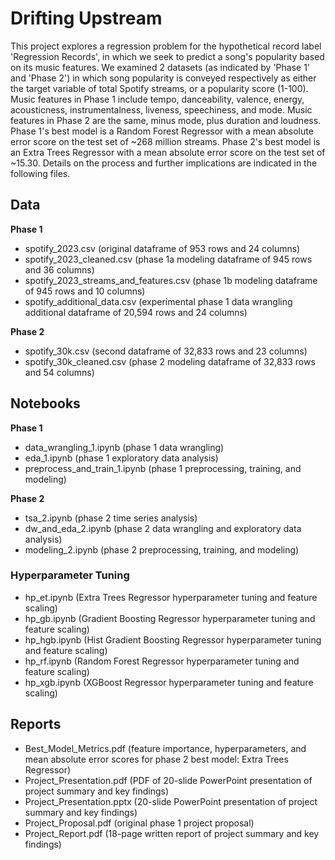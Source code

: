 # Drifting Upstream

This project explores a regression problem for the hypothetical record label 'Regression Records', in which we seek to predict a song's popularity based on its music features. We examined 2 datasets (as indicated by 'Phase 1' and 'Phase 2') in which song popularity is conveyed respectively as either the target variable of total Spotify streams, or a popularity score (1-100). Music features in Phase 1 include tempo, danceability, valence, energy, acousticness, instrumentalness, liveness, speechiness, and mode. Music features in Phase 2 are the same, minus mode, plus duration and loudness. Phase 1's best model is a Random Forest Regressor with a mean absolute error score on the test set of ~268 million streams. Phase 2's best model is an Extra Trees Regressor with a mean absolute error score on the test set of ~15.30. Details on the process and further implications are indicated in the following files.

## Data

**Phase 1**
- spotify_2023.csv (original dataframe of 953 rows and 24 columns)
- spotify_2023_cleaned.csv (phase 1a modeling dataframe of 945 rows and 36 columns)
- spotify_2023_streams_and_features.csv (phase 1b modeling dataframe of 945 rows and 10 columns)
- spotify_additional_data.csv (experimental phase 1 data wrangling additional dataframe of 20,594 rows and 24 columns)

**Phase 2**
- spotify_30k.csv (second dataframe of 32,833 rows and 23 columns)
- spotify_30k_cleaned.csv (phase 2 modeling dataframe of 32,833 rows and 54 columns)

## Notebooks

**Phase 1**
- data_wrangling_1.ipynb (phase 1 data wrangling)
- eda_1.ipynb (phase 1 exploratory data analysis)
- preprocess_and_train_1.ipynb (phase 1 preprocessing, training, and modeling)

**Phase 2**
- tsa_2.ipynb (phase 2 time series analysis)
- dw_and_eda_2.ipynb (phase 2 data wrangling and exploratory data analysis)
- modeling_2.ipynb (phase 2 preprocessing, training, and modeling)

### Hyperparameter Tuning
- hp_et.ipynb (Extra Trees Regressor hyperparameter tuning and feature scaling)
- hp_gb.ipynb (Gradient Boosting Regressor hyperparameter tuning and feature scaling)
- hp_hgb.ipynb (Hist Gradient Boosting Regressor hyperparameter tuning and feature scaling)
- hp_rf.ipynb (Random Forest Regressor hyperparameter tuning and feature scaling)
- hp_xgb.ipynb (XGBoost Regressor hyperparameter tuning and feature scaling)

## Reports

- Best_Model_Metrics.pdf (feature importance, hyperparameters, and mean absolute error scores for phase 2 best model: Extra Trees Regressor)
- Project_Presentation.pdf (PDF of 20-slide PowerPoint presentation of project summary and key findings)
- Project_Presentation.pptx (20-slide PowerPoint presentation of project summary and key findings)
- Project_Proposal.pdf (original phase 1 project proposal)
- Project_Report.pdf (18-page written report of project summary and key findings)
